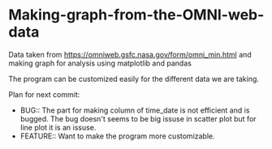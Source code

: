 # Making-graph-from-the-OMNI-web-data
Data taken from  https://omniweb.gsfc.nasa.gov/form/omni_min.html and making graph for analysis using matplotlib and pandas

The program can be customized easily for the different data we are taking.

Plan for next commit:
- BUG:: The part for making column of time_date is not efficient and is bugged. The bug doesn't seems to be big issuse in scatter plot 
        but for line plot it is an issuse. 
- FEATURE::  Want to make the program more customizable.
